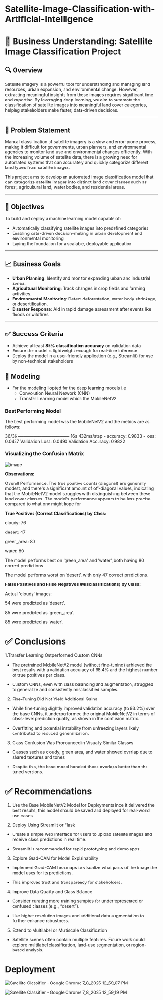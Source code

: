 # Satellite-Image-Classification-with-Artificial-Intelligence

# 📌 **Business Understanding: Satellite Image Classification Project**

## 🔍 **Overview**
Satellite imagery is a powerful tool for understanding and managing land resources, urban expansion, and environmental change. However, extracting meaningful insights from these images requires significant time and expertise. By leveraging deep learning, we aim to automate the classification of satellite images into meaningful land cover categories, helping stakeholders make faster, data-driven decisions.

---


## 🧠 **Problem Statement**
Manual classification of satellite imagery is a slow and error-prone process, making it difficult for governments, urban planners, and environmental agencies to monitor land use and environmental changes efficiently. With the increasing volume of satellite data, there is a growing need for automated systems that can accurately and quickly categorize different land types from satellite images.

This project aims to develop an automated image classification model that can categorize satellite images into distinct land cover classes such as forest, agricultural land, water bodies, and residential areas.

---

## 🎯 **Objectives**
To build and deploy a machine learning model capable of:
- Automatically classifying satellite images into predefined categories
- Enabling data-driven decision-making in urban development and environmental monitoring
- Laying the foundation for a scalable, deployable application

---

## 📈 **Business Goals**
- **Urban Planning**: Identify and monitor expanding urban and industrial zones.
- **Agricultural Monitoring**: Track changes in crop fields and farming activities.
- **Environmental Monitoring**: Detect deforestation, water body shrinkage, or desertification.
- **Disaster Response**: Aid in rapid damage assessment after events like floods or wildfires.

---

## ✅ **Success Criteria**
- Achieve at least **85% classification accuracy** on validation data
- Ensure the model is lightweight enough for real-time inference
- Deploy the model in a user-friendly application (e.g., Streamlit) for use by non-technical stakeholders

## 🧠 **Modeling**
- For the modeling I opted for the deep learning models i.e
    - Convolution Neural Network (CNN)
    - Transfer Learning model which the MobileNetV2
 
### **Best Performing Model**
The best performing model was the MobileNetV2 and the metrics are as follows:

36/36 ━━━━━━━━━━━━━━━━━━━━ 16s 432ms/step - accuracy: 0.9833 - loss: 0.0437
Validation Loss: 0.0490
Validation Accuracy: 0.9822

### **Visualizing the Confusion Matrix**

![image](https://github.com/user-attachments/assets/13d27cc2-e391-460a-b975-09e2ea023c0f)

**Observations:**

Overall Performance: The true positive counts (diagonal) are generally modest, and there's a significant amount of off-diagonal values, indicating that the MobileNetV2 model struggles with distinguishing between these land cover classes. The model's performance appears to be less precise compared to what one might hope for.

**True Positives (Correct Classifications) by Class:**

cloudy: 76

desert: 47

green_area: 80

water: 80

The model performs best on 'green_area' and 'water', both having 80 correct predictions.

The model performs worst on 'desert', with only 47 correct predictions.

**False Positives and False Negatives (Misclassifications) by Class:**

Actual 'cloudy' images:

54 were predicted as 'desert'.

85 were predicted as 'green_area'.

85 were predicted as 'water'.

# ✅  **Conclusions**

1.Transfer Learning Outperformed Custom CNNs

- The pretrained MobileNetV2 model (without fine-tuning) achieved the best results with a validation accuracy of 98.4% and the highest number of true positives per class.

- Custom CNNs, even with class balancing and augmentation, struggled to generalize and consistently misclassified samples.

2. Fine-Tuning Did Not Yield Additional Gains

- While fine-tuning slightly improved validation accuracy (to 93.2%) over the base CNNs, it underperformed the original MobileNetV2 in terms of class-level prediction quality, as shown in the confusion matrix.

- Overfitting and potential instability from unfreezing layers likely contributed to reduced generalization.

3. Class Confusion Was Pronounced in Visually Similar Classes

- Classes such as cloudy, green area, and water showed overlap due to shared textures and tones.

- Despite this, the base model handled these overlaps better than the tuned versions.

# ✅ **Recommendations**

1. Use the Base MobileNetV2 Model for Deployments ince it delivered the best results, this model should be saved and deployed for real-world use cases.

2. Deploy Using Streamlit or Flask

- Create a simple web interface for users to upload satellite images and receive class predictions in real time.

- Streamlit is recommended for rapid prototyping and demo apps.

3. Explore Grad-CAM for Model Explainability

- Implement Grad-CAM heatmaps to visualize what parts of the image the model uses for its predictions.

- This improves trust and transparency for stakeholders.

4. Improve Data Quality and Class Balance

- Consider curating more training samples for underrepresented or confused classes (e.g., “desert”).

- Use higher resolution images and additional data augmentation to further enhance robustness.

5. Extend to Multilabel or Multiscale Classification

- Satellite scenes often contain multiple features. Future work could explore multilabel classification, land-use segmentation, or region-based analysis.

# Deployment

![Satellite Classifier - Google Chrome 7_8_2025 12_59_07 PM](https://github.com/user-attachments/assets/93304977-f5fb-4658-b3ab-9045f1771e46)

![Satellite Classifier - Google Chrome 7_8_2025 12_59_19 PM](https://github.com/user-attachments/assets/54293061-bfb9-4cc9-8ba6-3b57535d24c5)
